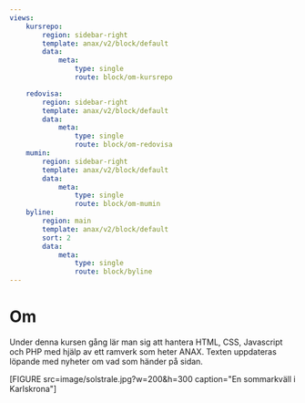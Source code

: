 ```yaml
---
views:
    kursrepo:
        region: sidebar-right
        template: anax/v2/block/default
        data:
            meta:
                type: single
                route: block/om-kursrepo

    redovisa:
        region: sidebar-right
        template: anax/v2/block/default
        data:
            meta:
                type: single
                route: block/om-redovisa
    mumin:
        region: sidebar-right
        template: anax/v2/block/default
        data:
            meta:
                type: single
                route: block/om-mumin
    byline:
        region: main
        template: anax/v2/block/default
        sort: 2
        data:
            meta:
                type: single
                route: block/byline
---
```

Om
=========================

Under denna kursen gång lär man sig att hantera HTML, CSS, Javascript och PHP med hjälp av ett ramverk som heter ANAX. Texten uppdateras löpande med nyheter om vad som händer på sidan.

[FIGURE src=image/solstrale.jpg?w=200&h=300 caption="En sommarkväll i Karlskrona"]
